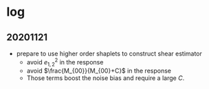 # log

## 20201121
+ prepare to use higher order shaplets to construct shear estimator
    - avoid $e_{1,2}^2$ in the response
    - avoid $\frac{M_{00}}{M_{00}+C}$ in the response
    - Those terms boost the noise bias and require a large $C$.
